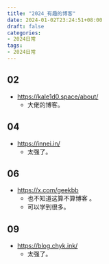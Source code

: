 ```yaml
---
title: "2024_有趣的博客"
date: 2024-01-02T23:24:51+08:00
draft: false
categories:
- 2024日常
tags:
- 2024日常
---
```




## 02

- https://kale1d0.space/about/
	- 大佬的博客。


## 04

- https://innei.in/
	- 太强了。



## 06

- https://x.com/geekbb
	- 也不知道这算不算博客 。
	- 可以学到很多。

## 09

- https://blog.chyk.ink/
	- 太强了。
